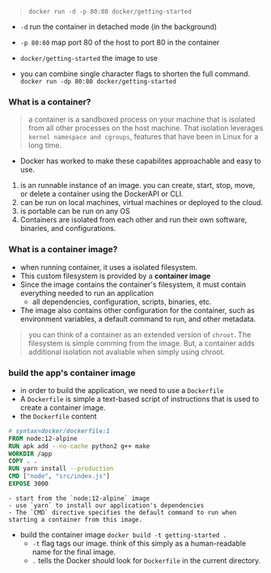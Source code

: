 > `docker run -d -p 80:80 docker/getting-started`
- `-d` run the container in detached mode (in the background)
- `-p 80:80` map port 80 of the host to port 80 in the container
- `docker/getting-started` the image to use

- you can combine single character flags to shorten the full command.
  `docker run -dp 80:80 docker/getting-started`
   
### What is a container?
> a container is a sandboxed process on your machine that is isolated from all other processes on the host machine.
> That isolation leverages `kernel namespace and cgroups`, features that have been in Linux for a long time.
- Docker has worked to make these capabilites approachable and easy to use.
1. is an runnable instance of an image. you can create, start, stop, move, or delete a container using the DockerAPI or CLI.
2. can be run on local machines, virtual machines or deployed to the cloud.
3. is portable can be run on any OS
4. Containers are isolated from each other and run their own software, binaries, and configurations.

### What is a container image?
- when running container, it uses a isolated filesystem.
- This custom filesystem is provided by a **container image**
- Since the image contains the container's filesystem, it must contain everything needed to run an application
  - all dependencies, configuration, scripts, binaries, etc.
- The image also contains other configuration for the container, such as environment variables, a default command to run, and other metadata.

> you can think of a container as an extended version of `chroot`. The filesystem is simple comming from the image.
> But, a container adds additional isolation not avaliable when simply using  chroot.

### build the app's container image
- in order to build the application, we need to use a `Dockerfile`
- A `Dockerfile` is simple a text-based script of instructions that is used to create a container image.
- the `Dockerfile` content
```Dockerfile
# syntax=docker/dockerfile:1
FROM node:12-alpine
RUN apk add --no-cache python2 g++ make
WORKDIR /app
COPY . .
RUN yarn install --production
CMD ["node", "src/index.js"]
EXPOSE 3000
```
    - start from the `node:12-alpine` image
    - use `yarn` to install our application's dependencies
    - The `CMD` directive specifies the default command to run when starting a container from this image.
- build the container image
  ```docker build -t getting-started .```
  - `-t` flag tags our image. think of this simply as a human-readable name for the final image.
  - `.` tells the Docker should look for `Dockerfile` in the current directory.

